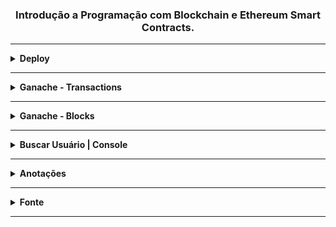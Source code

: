 <h3 align="center">Introdução a Programação com Blockchain e Ethereum Smart Contracts.</h3>

<hr />

<details>
    <summary><strong>Deploy</strong></summary>
    <br />
    <a href="#">
        <img src="https://github.com/lucasrmagalhaes/introducao-blockchain-ethereum/blob/main/assets/img/deploy.jpg" align="center">
    </a>
</details>

<hr />

<details>
    <summary><strong>Ganache - Transactions</strong></summary>
    <br />
    <a href="#">
        <img src="https://github.com/lucasrmagalhaes/introducao-blockchain-ethereum/blob/main/assets/img/ganache-transactions.jpg" align="center">
    </a>
</details>

<hr />

<details>
    <summary><strong>Ganache - Blocks</strong></summary>
    <br />
    <a href="#">
        <img src="https://github.com/lucasrmagalhaes/introducao-blockchain-ethereum/blob/main/assets/img/ganache-blocks.jpg" align="center">
    </a>
</details>

<hr />

<details>
    <summary><strong>Buscar Usuário | Console</strong></summary>
    <br />
    <a href="#">
        <img src="https://github.com/lucasrmagalhaes/introducao-blockchain-ethereum/blob/main/assets/img/console.jpg" align="center">
    </a>
</details>

<hr />

<details>
    <summary><strong>Anotações</strong></summary>
    <br />
    <ul>
        <li>
            <a 
                href="http://remix.ethereum.org/#optimize=false&evmVersion=null&version=soljson-v0.5.17+commit.d19bba13.jsruns=200">
                Ethereum
            </a>
        </li>
        <li>
            <a 
                href="https://www.trufflesuite.com/ganache">
                Ganache
            </a>
        </li>
    </ul>
<pre>
node .\server.js 
Running at
http://localhost:3300
</pre>
</details>

<hr />

<details>
  <summary><strong>Fonte</strong></summary>
    <br />
    <p align="left">
      <strong>Plataforma:</strong> 
      <a 
        href="https://web.digitalinnovation.one/home">
        Digital Innovation One.
      </a> 
      <br /> 
      <strong>Desafio:</strong> 
      <a 
        href="https://web.digitalinnovation.one/lab/introducao-a-programacao-com-blockchain-e-ethereum-smart-contracts/learning/3a7023c2-b63c-4a6f-b72d-4d4d23f0f5c4">
        Introdução a Programação com Blockchain e Ethereum Smart Contracts.
      </a>
</details>

<hr />
